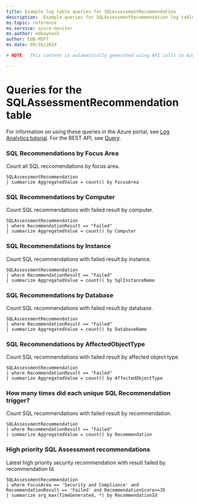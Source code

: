 ```yaml
---
title: Example log table queries for SQLAssessmentRecommendation
description:  Example queries for SQLAssessmentRecommendation log table
ms.topic: reference
ms.service: azure-monitor
ms.author: edbaynash
author: EdB-MSFT
ms.date: 09/16/2024

# NOTE:  This content is automatically generated using API calls to Azure. Any edits made on these files will be overwritten in the next run of the script. 

---
```


# Queries for the SQLAssessmentRecommendation table

For information on using these queries in the Azure portal, see [Log Analytics tutorial](/azure/azure-monitor/logs/log-analytics-tutorial). For the REST API, see [Query](/rest/api/loganalytics/query).


### SQL Recommendations by Focus Area  


Count all SQL reccomendations by focus area.  

```query
SQLAssessmentRecommendation
| summarize AggregatedValue = count() by FocusArea
```



### SQL Recommendations by Computer  


Count SQL recommendations with failed result by computer.  

```query
SQLAssessmentRecommendation
| where RecommendationResult == "Failed"
| summarize AggregatedValue = count() by Computer
```



### SQL Recommendations by Instance  


Count SQL recommendations with failed result by instance.  

```query
SQLAssessmentRecommendation
| where RecommendationResult == "Failed"
| summarize AggregatedValue = count() by SqlInstanceName
```



### SQL Recommendations by Database  


Count SQL recommendations with failed result by database.  

```query
SQLAssessmentRecommendation
| where RecommendationResult == "Failed"
| summarize AggregatedValue = count() by DatabaseName
```



### SQL Recommendations by AffectedObjectType  


Count SQL recommendations with failed result by affected object type.  

```query
SQLAssessmentRecommendation
| where RecommendationResult == "Failed"
| summarize AggregatedValue = count() by AffectedObjectType
```



### How many times did each unique SQL Recommendation trigger?  


Count SQL recommendations with failed result by recommendation.  

```query
SQLAssessmentRecommendation
| where RecommendationResult == "Failed"
| summarize AggregatedValue = count() by Recommendation
```



### High priority SQL Assessment recommendations  


Latest high priority security recommendation with result failed by recommendation Id.  

```query
SQLAssessmentRecommendation
| where FocusArea == 'Security and Compliance' and RecommendationResult == 'Failed' and RecommendationScore>=35
| summarize arg_max(TimeGenerated, *) by RecommendationId
```

